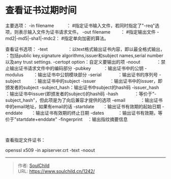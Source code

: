# 查看证书过期时间

<!--more-->
主要选项：
-in filename          ： #指定证书输入文件，若同时指定了"-req"选项，则表示输入文件为证书请求文件。
-out filename        ： #指定输出文件
-md2|-md5|-sha1|-mdc2： #指定单向加密的算法。

查看证书选项：
-text                ：以text格式输出证书内容，即以最全格式输出，
：包括public key,signature algorithms,issuer和subject names,serial number以及any trust settings.
-certopt option：自定义要输出的项
-noout             ：禁止输出证书请求文件中的编码部分
-pubkey          ：输出证书中的公钥
-modulus        ：输出证书中公钥模块部分
-serial             ：输出证书的序列号
-subject          ：输出证书中的subject
-issuer           ：输出证书中的issuer，即颁发者的subject
-subject_hash：输出证书中subject的hash码
-issuer_hash  ：输出证书中issuer(即颁发者的subject)的hash码
-hash             ：等价于"-subject_hash"，但此项是为了向后兼容才提供的选项
-email            ：输出证书中的email地址，如果有email的话
-startdate       ：输出证书有效期的起始日期
-enddate       ：输出证书有效期的终止日期
-dates           ：输出证书有效期，等价于"startdate+enddate"
-fingerprint    ：输出指纹摘要信息

&nbsp;

查看指定文件证书：

openssl x509 -in apiserver.crt -text -noout


---

> 作者: [SoulChild](https://www.soulchild.cn)  
> URL: https://www.soulchild.cn/1242/  

